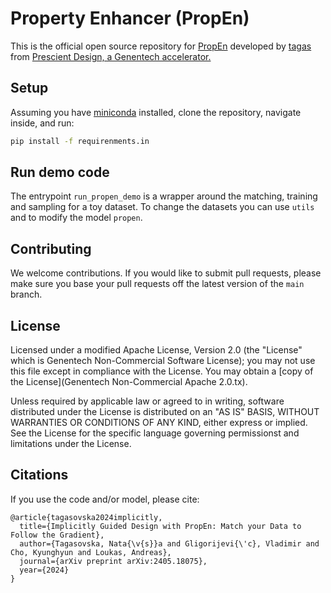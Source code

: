 # Property Enhancer (PropEn)

This is the official open source repository for [PropEn](https://openreview.net/pdf?id=dhFHO90INk) developed by [tagas](https://tagas.github.io/aboutme/) from [Prescient Design, a Genentech accelerator.](https://gene.com/prescient)

## Setup
Assuming you have [miniconda](https://docs.conda.io/en/latest/miniconda.html) installed, clone the repository, navigate inside, and run:
```bash
pip install -f requirenments.in
```

## Run demo code
The entrypoint `run_propen_demo` is a wrapper around the matching, training and sampling for a toy dataset. To change the datasets you can use `utils` and to modify the model `propen`.

## Contributing

We welcome contributions. If you would like to submit pull requests, please make sure you base your pull requests off the latest version of the `main` branch.

## License
Licensed under a modified Apache License, Version 2.0 (the "License" which is Genentech Non-Commercial Software License); you may not use this file except in compliance with the License. You may obtain a [copy of the License](Genentech Non-Commercial Apache 2.0.tx).

Unless required by applicable law or agreed to in writing, software distributed under the License is distributed on an "AS IS" BASIS, WITHOUT WARRANTIES OR CONDITIONS OF ANY KIND, either express or implied. See the License for the specific language governing permissionst and limitations under the License.


## Citations
If you use the code and/or model, please cite:
```
@article{tagasovska2024implicitly,
  title={Implicitly Guided Design with PropEn: Match your Data to Follow the Gradient},
  author={Tagasovska, Nata{\v{s}}a and Gligorijevi{\'c}, Vladimir and Cho, Kyunghyun and Loukas, Andreas},
  journal={arXiv preprint arXiv:2405.18075},
  year={2024}
}
```
